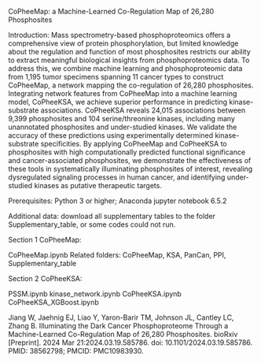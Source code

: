 CoPheeMap: a Machine-Learned Co-Regulation Map of 26,280 Phosphosites

Introduction: Mass spectrometry-based phosphoproteomics offers a comprehensive view of protein phosphorylation, but limited knowledge about the regulation and function of most phosphosites restricts our ability to extract meaningful biological insights from phosphoproteomics data. To address this, we combine machine learning and phosphoproteomic data from 1,195 tumor specimens spanning 11 cancer types to construct CoPheeMap, a network mapping the co-regulation of 26,280 phosphosites. Integrating network features from CoPheeMap into a machine learning model, CoPheeKSA, we achieve superior performance in predicting kinase-substrate associations. CoPheeKSA reveals 24,015 associations between 9,399 phosphosites and 104 serine/threonine kinases, including many unannotated phosphosites and under-studied kinases. We validate the accuracy of these predictions using experimentally determined kinase-substrate specificities. By applying CoPheeMap and CoPheeKSA to phosphosites with high computationally predicted functional significance and cancer-associated phosphosites, we demonstrate the effectiveness of these tools in systematically illuminating phosphosites of interest, revealing dysregulated signaling processes in human cancer, and identifying under-studied kinases as putative therapeutic targets.

Prerequisites: Python 3 or higher; Anaconda jupyter notebook 6.5.2

Additional data: download all supplementary tables to the folder Supplementary_table, or some codes could not run.

Section 1 CoPheeMap: 

CoPheeMap.ipynb
Related folders: CoPheeMap, KSA, PanCan, PPI, Supplementary_table

Section 2 CoPheeKSA: 

PSSM.ipynb
kinase_network.ipynb
CoPheeKSA.ipynb
CoPheeKSA_XGBoost.ipynb

Jiang W, Jaehnig EJ, Liao Y, Yaron-Barir TM, Johnson JL, Cantley LC, Zhang B. Illuminating the Dark Cancer Phosphoproteome Through a Machine-Learned Co-Regulation Map of 26,280 Phosphosites. bioRxiv [Preprint]. 2024 Mar 21:2024.03.19.585786. doi: 10.1101/2024.03.19.585786. PMID: 38562798; PMCID: PMC10983930.

